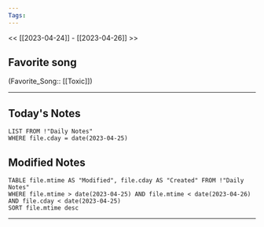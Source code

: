 ```yaml
---
Tags:
---
```

<< [[2023-04-24]] - [[2023-04-26]] >>
## Favorite song
(Favorite_Song:: [[Toxic]])

___
## Today's Notes
```dataview
LIST FROM !"Daily Notes"
WHERE file.cday = date(2023-04-25)
```
## Modified Notes
```dataview
TABLE file.mtime AS "Modified", file.cday AS "Created" FROM !"Daily Notes" 
WHERE file.mtime > date(2023-04-25) AND file.mtime < date(2023-04-26) AND file.cday < date(2023-04-25)
SORT file.mtime desc
```
___
